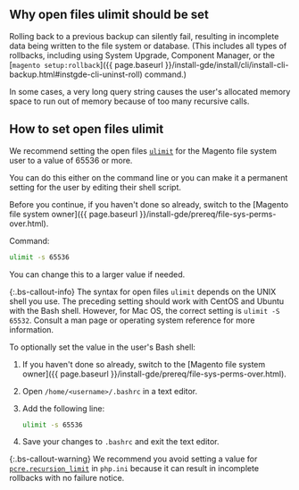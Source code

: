 ## Why open files ulimit should be set

Rolling back to a previous backup can silently fail, resulting in incomplete data being written to the file system or database. (This includes all types of rollbacks, including using System Upgrade, Component Manager, or the [`magento setup:rollback`]({{ page.baseurl }}/install-gde/install/cli/install-cli-backup.html#instgde-cli-uninst-roll) command.)

In some cases, a very long query string causes the user's allocated memory space to run out of memory because of too many recursive calls.

## How to set open files ulimit

We recommend setting the open files [`ulimit`](http://ss64.com/bash/ulimit.html) for the Magento file system user to a value of 65536 or more.

You can do this either on the command line or you can make it a permanent setting for the user by editing their shell script.

Before you continue, if you haven't done so already, switch to the [Magento file system owner]({{ page.baseurl }}/install-gde/prereq/file-sys-perms-over.html).

Command:

```bash
ulimit -s 65536
```

You can change this to a larger value if needed.

{:.bs-callout-info}
The syntax for open files `ulimit` depends on the UNIX shell you use. The preceding setting should work with CentOS and Ubuntu with the Bash shell. However, for Mac OS, the correct setting is `ulimit -S 65532`. Consult a man page or operating system reference for more information.

To optionally set the value in the user's Bash shell:

1. If you haven't done so already, switch to the [Magento file system owner]({{ page.baseurl }}/install-gde/prereq/file-sys-perms-over.html).
1. Open `/home/<username>/.bashrc` in a text editor.
1. Add the following line:

   ```bash
   ulimit -s 65536
   ```

1. Save your changes to `.bashrc` and exit the text editor.

{:.bs-callout-warning}
We recommend you avoid setting a value for [`pcre.recursion_limit`](http://php.net/manual/en/pcre.configuration.php) in `php.ini` because it can result in incomplete rollbacks with no failure notice.
